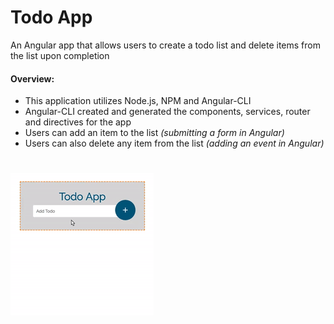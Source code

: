 # Todo App

An Angular app that allows users to create a todo list and delete items from the list upon completion

#### __Overview:__

* This application utilizes Node.js, NPM and Angular-CLI
* Angular-CLI created and generated the components, services, router and directives for the app
* Users can add an item to the list _(submitting a form in Angular)_
* Users can also delete any item from the list _(adding an event in Angular)_

#

[![Todo App](todo.gif)](todo.gif)



